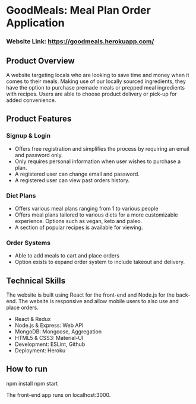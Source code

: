 # GoodMeals: Meal Plan Order Application

### Website Link: https://goodmeals.herokuapp.com/

## Product Overview

A website targeting locals who are looking to save time and money when it comes to their meals. Making use of our locally sourced ingredients, they have the option to purchase premade meals or prepped meal ingredients with recipes. Users are able to choose product delivery or pick-up for added convenience.

## Product Features

### Signup & Login

- Offers free registration and simplifies the process by requiring an email and password only.
- Only requires personal information when user wishes to purchase a plan.
- A registered user can change email and password.
- A registered user can view past orders history.

### Diet Plans

- Offers various meal plans ranging from 1 to various people
- Offers meal plans tailored to various diets for a more customizable experience. Options such as vegan, keto and paleo.
- A section of popular recipes is available for viewing.

### Order Systems

- Able to add meals to cart and place orders
- Option exists to expand order system to include takeout and delivery.

## Technical Skills

The website is built using React for the front-end and Node.js for the back-end.
The website is responsive and allow mobile users to also use and place orders.

- React & Redux
- Node.js & Express: Web API
- MongoDB: Mongoose, Aggregation
- HTML5 & CSS3: Material-UI
- Development: ESLint, Github
- Deployment: Heroku

## How to run

npm install
npm start

The front-end app runs on localhost:3000.
